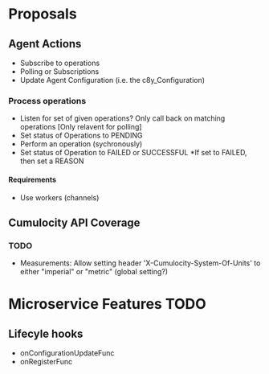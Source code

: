 # Proposals

## Agent Actions

* Subscribe to operations
* Polling or Subscriptions
* Update Agent Configuration (i.e. the c8y_Configuration)


### Process operations

* Listen for set of given operations? Only call back on matching operations [Only relavent for polling]
* Set status of Operations to PENDING
* Perform an operation (sychronously)
* Set status of Operation to FAILED or SUCCESSFUL *If set to FAILED, then set a REASON


#### Requirements

* Use workers (channels)


## Cumulocity API Coverage

### TODO

* Measurements: Allow setting header 'X-Cumulocity-System-Of-Units' to either "imperial" or "metric" (global setting?)


# Microservice Features TODO

## Lifecyle hooks
 * onConfigurationUpdateFunc
 * onRegisterFunc
